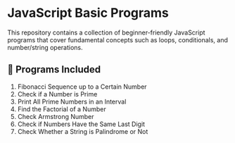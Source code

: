 # JavaScript Basic Programs

This repository contains a collection of beginner-friendly JavaScript programs that cover fundamental concepts such as loops, conditionals, and number/string operations.

## 📌 Programs Included
1. Fibonacci Sequence up to a Certain Number
2. Check if a Number is Prime
3. Print All Prime Numbers in an Interval
4. Find the Factorial of a Number
5. Check Armstrong Number
6. Check if Numbers Have the Same Last Digit
7. Check Whether a String is Palindrome or Not

